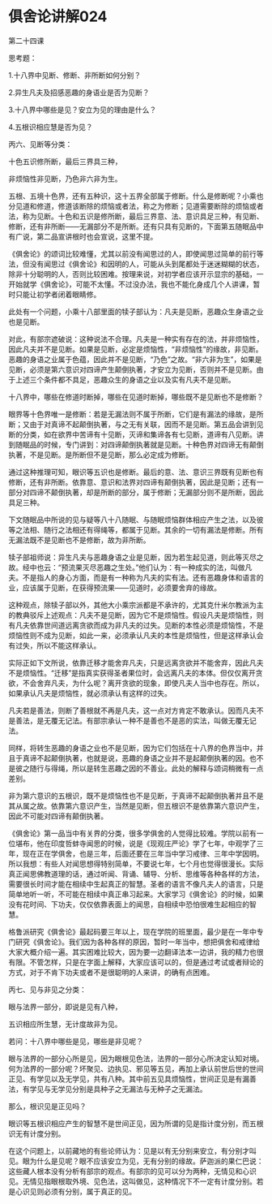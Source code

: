 # 俱舍论讲解024

第二十四课

思考题：

1.十八界中见断、修断、非所断如何分别？

2.异生凡夫及招感恶趣的身语业是否为见断？

3.十八界中哪些是见？安立为见的理由是什么？

4.五根识相应慧是否为见？

丙六、见断等分类：

十色五识修所断，最后三界具三种，

非烦恼性非见断，乃色非六非为生。

五根、五境十色界，还有五种识，这十五界全部属于修断。什么是修断呢？小乘也分见道和修道，修道该断除的烦恼或者法，称之为修断；见道需要断除的烦恼或者法，称为见断。十色和五识是修所断，最后三界意、法、意识具足三种，有见断、修断，还有非所断——无漏部分不是所断。还有只具有见断的，下面第五随眠品中有广说，第二品宣讲根时也会宣说，这里不提。

《俱舍论》的颂词比较难懂，尤其以前没有闻思过的人，即使闻思过简单的前行等法，但没有闻思过《俱舍论》和因明的人，可能从头到尾都处于迷迷糊糊的状态，除非十分聪明的人，否则比较困难。按理来说，对初学者应该开示显宗的基础，一开始就学《俱舍论》，可能不太懂。不过没办法，我也不能化身成几个人讲课，暂时只能让初学者闭着眼睛修。

此处有一个问题，小乘十八部里面的犊子部认为：凡夫是见断，恶趣众生身语之业也是见断。

对此，有部宗遮破说：这种说法不合理。凡夫是一种实有存在的法，并非烦恼性，因此凡夫并不是见断。如果是见断，必定是烦恼性，“非烦恼性”的缘故，非见断。恶趣的身语之业属于色蕴，因此并不是见断，“乃色”之故。“非六非为生”，如果是见断，必须是第六意识对四谛产生颠倒执著，才安立为见断，否则并不是见断。由于上述三个条件都不具足，恶趣众生的身语之业以及实有凡夫不是见断。

十八界中，哪些在修道时断掉，哪些在见道时断掉，哪些既不是见断也不是修断？

眼界等十色界唯一是修断：若是无漏法则不属于所断，它们是有漏法的缘故，是所断；又由于对真谛不起颠倒执著，与之无有关联，因而不是见断。第五品会讲到见断的分类，如在欲界中苦谛有十见断，灭谛和集谛各有七见断，道谛有八见断。讲到随眠品的时候，专门讲到：对四谛颠倒执著就是见断。十种色界对四谛无有颠倒执著，不是见断。是所断但不是见断，那么必定成为修断。

通过这种推理可知，眼识等五识也是修断。最后的意、法、意识三界既有见断也有修断，还有非所断。依靠意、意识和法界对四谛有颠倒执著，因此是见断；还有一部分对四谛不颠倒执著，却是所断的部分，属于修断；无漏部分则不是所断，因此具足三种。

下文随眠品中所说的见与疑等八十八随眠、与随眠烦恼群体相应产生之法，以及彼等之法相、随行之法相还有得绳等，都属于见断。其余的一切有漏法是修断。所有无漏法既不是见断也不是修断，故为非所断。

犊子部祖师说：异生凡夫与恶趣身语之业是见断，因为若生起见道，则此等灭尽之故。经中也云：“预流果灭尽恶趣之生处。”他们认为：有一种成实的法，叫做凡夫。不是指人的身心方面，而是有一种称为凡夫的实有法。还有恶趣身体和语言的业，应该属于见断，在获得预流果——见道时，必须要舍弃的缘故。

这种观点，除犊子部以外，其他大小乘宗派都是不承许的，尤其克什米尔教派为主的教典驳斥上述观点：凡夫不是见断，因为它不是烦恼性。假设凡夫是烦恼性，则有凡夫依靠世间道远离贪欲而成为非凡夫的过失。见断的本性必须是烦恼性，不是烦恼性则不成为见断，如此一来，必须承认凡夫的本性是烦恼性，但是这样承认会有过失，所以不能这样承认。

实际正如下文所说，依靠迁移才能舍弃凡夫，只是远离贪欲并不能舍弃，因此凡夫不是烦恼性。“迁移”是指真实获得圣者果位时，会远离凡夫的本体。但仅仅离开贪欲，不会舍弃凡夫，为什么呢？离开贪欲的现象，即使凡夫人当中也存在。所以，如果承认凡夫是烦恼性，就必须承认有这样的过失。

凡夫若是善法，则断了善根就不再是凡夫，这一点对方肯定不敢承认。因而凡夫不是善法，是无覆无记法。有部宗承认一种不是善也不是恶的实法，叫做无覆无记法。

同样，将转生恶趣的身语之业也不是见断，因为它们包括在十八界的色界当中，并且于真谛不起颠倒执著，也就是说，恶趣的身语之业并不是起颠倒执著的因。也不是彼之随行与得绳，所以是转生恶趣之因的不善业。此处的解释与颂词稍微有一点差别。

非为第六意识的五根识，既不是烦恼性也不是见断，于真谛不起颠倒执著并且不是其从属之故。依靠第六意识产生，当然是见断，但五根识不是依靠第六意识产生，因此不可能对四谛有颠倒执著。

《俱舍论》第一品当中有关界的分类，很多学俱舍的人觉得比较难。学院以前有一位堪布，他在印度哲蚌寺闻思的时候，说是《现观庄严论》学了七年，中观学了三年，现在正在学俱舍，也是三年，后面还要在三年当中学习戒律、三年中学因明。所以我想：有些人对闻思想得特别简单，不要说七年，七个月也觉得很漫长。实际真正闻思佛教道理的话，通过听闻、背诵、辅导、分析、思维等各种各样的方法，需要很长时间才能在相续中生起真正的智慧。圣者的语言不像凡夫人的语言，只是简单地听一听，不可能在相续中真正串习起来。大家学习《俱舍论》的时候，如果没有花时间、下功夫，仅仅依靠表面上的闻思，自相续中恐怕很难生起相应的智慧。

格鲁派研究《俱舍论》最起码要三年以上，现在学院的班里面，最少是在一年中专门研究《俱舍论》。我们因为各种各样的原因，暂时一年当中，想把俱舍和戒律给大家大概介绍一遍。其实困难比较大，因为要一边翻译法本一边讲，我的精力也很有限。不管怎样，只是在字面上解释，大家应该可以的，但是通过考试或者辩论的方式，对于不肯下功夫或者不是很聪明的人来讲，的确有点困难。

丙七、见与非见之分类：

眼与法界一部分，即说是见有八种，

五识相应所生慧，无计度故非为见。

若问：十八界中哪些是见，哪些是非见呢？

眼与法界的一部分心所是见，因为眼根见色法，法界的一部分心所决定认知对境。何为法界的一部分呢？坏聚见、边执见、邪见等五见，再加上承认前世后世的世间正见、有学见以及无学见，共有八种。其中前五见具烦恼性，世间正见是有漏善法，有学见与无学见分别是具种子之无漏法与无种子之无漏法。

那么，根识见是正见吗？

眼识等五根识相应产生的智慧不是世间正见，因为所谓的见是指计度分别，而五根识无有计度分别。

在这个问题上，以前藏地的有些论师认为：见是以有无分别来安立，有分别才叫见。眼为什么是见呢？眼不应该安立为见，无有分别的缘故。萨迦派的果仁巴说：这些藏人根本没有分析有部宗的观点。有部宗的见可以分为两种，无情见和心识见。无情见指眼根取外境、见色法，这叫做见，这种情况下不一定有计度分别。若是心识见则必须有分别，属于真正的见。

